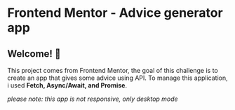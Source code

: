 # Frontend Mentor - Advice generator app

## Welcome! 👾
This project comes from Frontend Mentor, the goal of this challenge is to create an app that gives some advice using API.
To manage this application, i used **Fetch, Async/Await, and Promise**.

*please note: this app is not responsive, only desktop mode*
